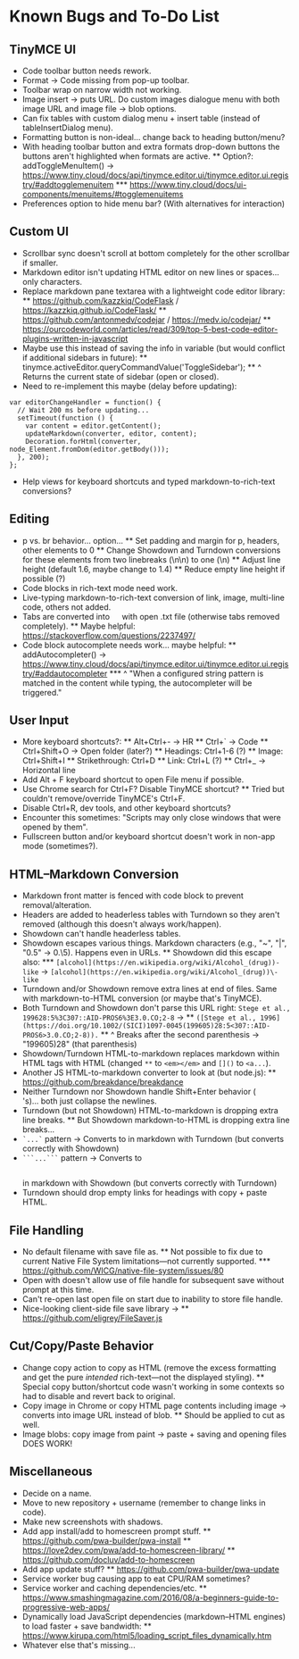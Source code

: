 # Known Bugs and To-Do List

## TinyMCE UI

* Code toolbar button needs rework.
* Format -> Code missing from pop-up toolbar.
* Toolbar wrap on narrow width not working.
* Image insert -> puts URL. Do custom images dialogue menu with both image URL and image file -> blob options.
* Can fix tables with custom dialog menu + insert table (instead of tableInsertDialog menu).
* Formatting button is non-ideal... change back to heading button/menu?
* With heading toolbar button and extra formats drop-down buttons the buttons aren't highlighted when formats are active.
** Option?: addToggleMenuItem() -> https://www.tiny.cloud/docs/api/tinymce.editor.ui/tinymce.editor.ui.registry/#addtogglemenuitem
*** https://www.tiny.cloud/docs/ui-components/menuitems/#togglemenuitems
* Preferences option to hide menu bar? (With alternatives for interaction)

## Custom UI

* Scrollbar sync doesn't scroll at bottom completely for the other scrollbar if smaller.
* Markdown editor isn't updating HTML editor on new lines or spaces... only characters.
* Replace markdown pane textarea with a lightweight code editor library:
** https://github.com/kazzkiq/CodeFlask / https://kazzkiq.github.io/CodeFlask/
** https://github.com/antonmedv/codejar / https://medv.io/codejar/
** https://ourcodeworld.com/articles/read/309/top-5-best-code-editor-plugins-written-in-javascript
* Maybe use this instead of saving the info in variable (but would conflict if additional sidebars in future):
** tinymce.activeEditor.queryCommandValue('ToggleSidebar');
** ^ Returns the current state of sidebar (open or closed).
* Need to re-implement this maybe (delay before updating):
```
var editorChangeHandler = function() {
  // Wait 200 ms before updating...
  setTimeout(function () {
    var content = editor.getContent();
    updateMarkdown(converter, editor, content);
    Decoration.forHtml(converter, node_Element.fromDom(editor.getBody()));
  }, 200);
};
```
* Help views for keyboard shortcuts and typed markdown-to-rich-text conversions?

## Editing

* p vs. br behavior... option...
** Set padding and margin for p, headers, other elements to 0
** Change Showdown and Turndown conversions for these elements from two linebreaks (\n\n) to one (\n)
** Adjust line height (default 1.6, maybe change to 1.4)
** Reduce empty line height if possible (?)
* Code blocks in rich-text mode need work.
* Live-typing markdown-to-rich-text conversion of link, image, multi-line code, others not added.
* Tabs are converted into &emsp; with open .txt file (otherwise tabs removed completely).
** Maybe helpful: https://stackoverflow.com/questions/2237497/
* Code block autocomplete needs work... maybe helpful:
** addAutocompleter() -> https://www.tiny.cloud/docs/api/tinymce.editor.ui/tinymce.editor.ui.registry/#addautocompleter
*** ^ "When a configured string pattern is matched in the content while typing, the autocompleter will be triggered."

## User Input

* More keyboard shortcuts?:
** Alt+Ctrl+- -> HR
** Ctrl+` -> Code
** Ctrl+Shift+O -> Open folder (later?)
** Headings: Ctrl+1-6 (?)
** Image: Ctrl+Shift+I
** Strikethrough: Ctrl+D
** Link: Ctrl+L (?)
** Ctrl+_ -> Horizontal line
* Add Alt + F keyboard shortcut to open File menu if possible.
* Use Chrome search for Ctrl+F? Disable TinyMCE shortcut?
** Tried but couldn't remove/override TinyMCE's Ctrl+F.
* Disable Ctrl+R, dev tools, and other keyboard shortcuts?
* Encounter this sometimes: "Scripts may only close windows that were opened by them".
* Fullscreen button and/or keyboard shortcut doesn't work in non-app mode (sometimes?).

## HTML–Markdown Conversion

* Markdown front matter is fenced with code block to prevent removal/alteration.
* Headers are added to headerless tables with Turndown so they aren't removed (although this doesn't always work/happen).
* Showdown can't handle headerless tables.
* Showdown escapes various things. Markdown characters (e.g., "~", "|", "0.5" -> 0.\5). Happens even in URLs.
** Showdown did this escape also:
*** `[alcohol](https://en.wikipedia.org/wiki/Alcohol_(drug))-like` -> `[alcohol](https://en.wikipedia.org/wiki/Alcohol_(drug))\-like`
* Turndown and/or Showdown remove extra lines at end of files. Same with markdown-to-HTML conversion (or maybe that's TinyMCE).
* Both Turndown and Showdown don't parse this URL right: `Stege et al., 199628:5%3C307::AID-PROS6%3E3.0.CO;2-8` ->
** `([Stege et al., 1996](https://doi.org/10.1002/(SICI)1097-0045(199605)28:5<307::AID-PROS6>3.0.CO;2-8)).`
** ^ Breaks after the second parenthesis -> "199605)28" (that parenthesis)
* Showdown/Turndown HTML-to-markdown replaces markdown within HTML tags with HTML (changed `**` to `<em></em>` and `[]()` to `<a...`).
* Another JS HTML-to-markdown converter to look at (but node.js):
** https://github.com/breakdance/breakdance
* Neither Turndown nor Showdown handle Shift+Enter behavior (<br >'s)... both just collapse the newlines.
* Turndown (but not Showdown) HTML-to-markdown is dropping extra line breaks.
** But Showdown markdown-to-HTML is dropping extra line breaks...
* ``` `...` ``` pattern -> Converts to <span><code></span></code> in markdown with Turndown (but converts correctly with Showdown)
* ` ```...``` ` pattern -> Converts to <pre></pre> in markdown with Showdown (but converts correctly with Turndown)
* Turndown should drop empty links for headings with copy + paste HTML.

## File Handling

* No default filename with save file as.
** Not possible to fix due to current Native File System limitations—not currently supported.
*** https://github.com/WICG/native-file-system/issues/80
* Open with doesn't allow use of file handle for subsequent save without prompt at this time.
* Can't re-open last open file on start due to inability to store file handle.
* Nice-looking client-side file save library ->
** https://github.com/eligrey/FileSaver.js

## Cut/Copy/Paste Behavior

* Change copy action to copy as HTML (remove the excess formatting and get the pure *intended* rich-text—not the displayed styling).
** Special copy button/shortcut code wasn't working in some contexts so had to disable and revert back to original.
* Copy image in Chrome or copy HTML page contents including image -> converts into image URL instead of blob.
** Should be applied to cut as well.
* Image blobs: copy image from paint -> paste + saving and opening files DOES WORK!

## Miscellaneous

* Decide on a name.
* Move to new repository + username (remember to change links in code).
* Make new screenshots with shadows.
* Add app install/add to homescreen prompt stuff.
** https://github.com/pwa-builder/pwa-install
** https://love2dev.com/pwa/add-to-homescreen-library/
** https://github.com/docluv/add-to-homescreen
* Add app update stuff?
** https://github.com/pwa-builder/pwa-update
* Service worker bug causing app to eat CPU/RAM sometimes?
* Service worker and caching dependencies/etc.
** https://www.smashingmagazine.com/2016/08/a-beginners-guide-to-progressive-web-apps/
* Dynamically load JavaScript dependencies (markdown–HTML engines) to load faster + save bandwidth:
** https://www.kirupa.com/html5/loading_script_files_dynamically.htm
* Whatever else that's missing...


